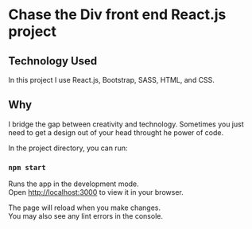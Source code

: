 # Chase the Div front end React.js project

## Technology Used

In this project I use React.js, Bootstrap, SASS, HTML, and CSS.

## Why

I bridge the gap between creativity and technology. Sometimes you just need to get a design out of your head throught he power of code.

In the project directory, you can run:

### `npm start`

Runs the app in the development mode.\
Open [http://localhost:3000](http://localhost:3000) to view it in your browser.

The page will reload when you make changes.\
You may also see any lint errors in the console.